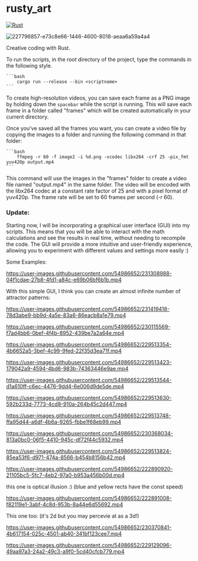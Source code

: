 # rusty_art

[![Rust](https://github.com/altunenes/rusty_art/actions/workflows/rust.yml/badge.svg)](https://github.com/altunenes/rusty_art/actions/workflows/rust.yml)


![227796857-e73c8e66-1446-4600-8018-aeaa6a59a4a4](https://user-images.githubusercontent.com/54986652/227951137-35ab864e-3329-4ef0-a4aa-2347f07296ca.png)

Creative coding with Rust.

To run the scripts, in the root directory of the project, type the commands in the following style.

    ```bash
        cargo run --release --bin <scriptname>
    ```

To create high-resolution videos, you can save each frame as a PNG image by holding down the `spacebar` while the script is running. This will save each frame in a folder called "frames" which will be created automatically in your current directory.


Once you've saved all the frames you want, you can create a video file by copying the images to a folder and running the following command in that folder:

    
    ```bash
        ffmpeg -r 60 -f image2 -i %d.png -vcodec libx264 -crf 25 -pix_fmt yuv420p output.mp4
    ```

This command will use the images in the "frames" folder to create a video file named "output.mp4" in the same folder. The video will be encoded with the libx264 codec at a constant rate factor of 25 and with a pixel format of yuv420p. The frame rate will be set to 60 frames per second (-r 60).



### Update: 

Starting now, I will be incorporating a graphical user interface (GUI) into my scripts. This means that you will be able to interact with the math calculations and see the results in real time, without needing to recompile the code. The GUI will provide a more intuitive and user-friendly experience, allowing you to experiment with different values and settings more easily :)

Some Examples:




https://user-images.githubusercontent.com/54986652/231308988-04f1cdae-27b8-4fd1-a84c-e69b06bf6b1b.mp4


With this simple  GUI, I think you can create an almost infinite number of attractor patterns:


https://user-images.githubusercontent.com/54986652/231419418-78d3abe9-bb9d-4a5e-83a6-86eacb8a1e79.mp4




https://user-images.githubusercontent.com/54986652/230115569-f7ad4bb6-0bef-4f4b-8952-439be7a2a64e.mp4


https://user-images.githubusercontent.com/54986652/229513354-4b6652a5-3bef-4c99-9fed-22f35d3ea71f.mp4



https://user-images.githubusercontent.com/54986652/229513423-179042a9-4594-4bd6-983b-74363446e9ae.mp4


https://user-images.githubusercontent.com/54986652/229513544-d1a610ff-c6ec-4476-9dd4-6e006d9de5de.mp4



https://user-images.githubusercontent.com/54986652/229513630-592b233d-7773-4cd8-910a-264b45c2d447.mp4


https://user-images.githubusercontent.com/54986652/229513748-ffa95d44-a6df-4b6a-9265-fbbe1f68eb99.mp4


https://user-images.githubusercontent.com/54986652/230368034-813a0bc0-06f5-4410-945c-df72f44c5932.mp4



https://user-images.githubusercontent.com/54986652/229513824-85ea53f6-d971-474a-8566-b454b8156b42.mp4


https://user-images.githubusercontent.com/54986652/222890920-21105bc5-5fc7-4eb2-97a0-b953a456b00d.mp4


this one is optical illusion :) (blue and yellow rects have the const speed)

https://user-images.githubusercontent.com/54986652/222891008-f82119e1-3abf-4c8d-953b-8a44e6d55692.mp4


This one too: (it's 2d but you may percevie at as a 3d!)

https://user-images.githubusercontent.com/54986652/230370841-4b617154-025c-4501-ab40-341bf123cee7.mp4




https://user-images.githubusercontent.com/54986652/229129096-49aa97a3-24a2-49c3-a9f0-5cd40cfcb779.mp4
